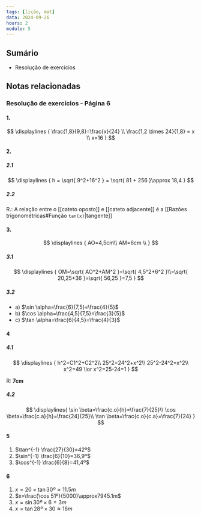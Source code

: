 ```yaml
---
tags: [lição, mat]
data: 2024-09-26
hours: 2
modulo: 5
---
```


## Sumário
- Resolução de exercícios
## Notas relacionadas

### Resolução de exercícios - Página 6

#### 1.

$$
\displaylines {
\frac{1,8}{9,8}=\frac{x}{24} \\
\frac{1,2 \times 24}{1,8} = x \\
x=16
}
$$
#### 2.
##### 2.1

$$
\displaylines {
h = \sqrt{ 9^2+16^2 } = \sqrt{ 81 + 256 }\approx 18,4
}
$$
##### 2.2

R.: A relação entre o [[cateto oposto]] e [[cateto adjacente]] é a [[Razões trigonométricas#Função `tan(x)`|tangente]]

#### 3.

$$
\displaylines {
AO=4,5cm\\
AM=6cm \\
}
$$
##### 3.1
$$
\displaylines {
OM=\sqrt{ AO^2+AM^2 }=\sqrt{ 4,5^2+6^2 }\\=\sqrt{ 20,25+36 }=\sqrt{ 56,25 }=7,5
}
$$
##### 3.2
- a) $\sin \alpha=\frac{6}{7,5}=\frac{4}{5}$
- b) $\cos \alpha=\frac{4,5}{7,5}=\frac{3}{5}$
- c) $\tan \alpha=\frac{6}{4,5}=\frac{4}{3}$
#### 4
##### 4.1

$$
\displaylines {
h^2=C1^2+C2^2\\
25^2=24^2+x^2\\
25^2-24^2=x^2\\
x^2=49 \lor x^2=25-24=1
}
$$

R: **7cm**

##### 4.2

$$
\displaylines{
\sin \beta=\frac{c.o}{h}=\frac{7}{25}\\
\cos \beta=\frac{c.a}{h}=\frac{24}{25}\\
\tan \beta=\frac{c.o}{c.a}=\frac{7}{24}
}
$$
#### 5
1. $\tan^{-1} \frac{27}{30}=42º$
2. $\sin^{-1} \frac{6}{10}=36,9º$
3. $\cos^{-1} \frac{6}{8}=41,4º$
#### 6
1. $x=20\times\tan 30º\approx11.5m$
2. $x=\frac{\cos 51º}{5000}\approx7945.1m$
3. $x=\sin 30º\times6=3m$
4. $x=\tan 28º\times30\approx 16m$
